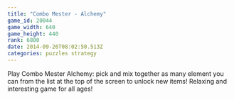 ```yaml
---
title: "Combo Mester - Alchemy"
game_id: 20044
game_width: 640
game_height: 440
rank: 6800
date: 2014-09-26T08:02:50.513Z
categories: puzzles strategy
---
```

Play Combo Mester Alchemy: pick and mix together as many element you can from the list at the top of the screen to unlock new items! Relaxing and interesting game for all ages!